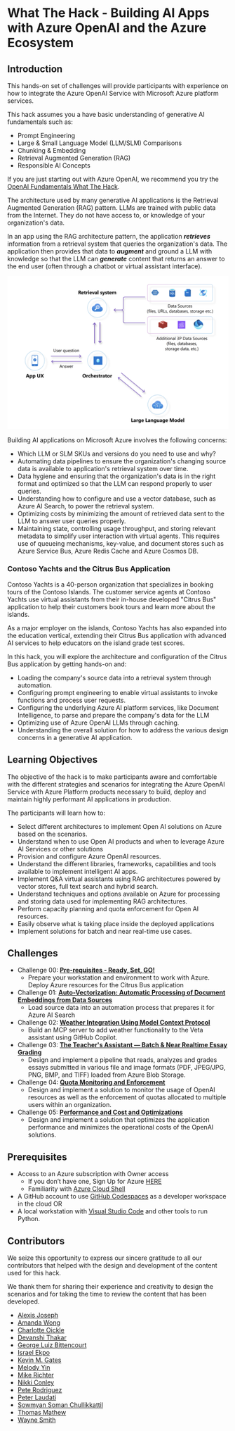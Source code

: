 # What The Hack - Building AI Apps with Azure OpenAI and the Azure Ecosystem

## Introduction

This hands-on set of challenges will provide participants with experience on how to integrate the Azure OpenAI Service with Microsoft Azure platform services.

This hack assumes you a have basic understanding of generative AI fundamentals such as:
- Prompt Engineering
- Large & Small Language Model (LLM/SLM) Comparisons
- Chunking & Embedding
- Retrieval Augmented Generation (RAG)
- Responsible AI Concepts

If you are just starting out with Azure OpenAI, we recommend you try the [OpenAI Fundamentals What The Hack](../066-OpenAIFundamentals/).

The architecture used by many generative AI applications is the Retrieval Augmented Generation (RAG) pattern. LLMs are trained with public data from the Internet. They do not have access to, or knowledge of your organization's data.

In an app using the RAG architecture pattern, the application ***retrieves*** information from a retrieval system that queries the organization's data. The application then provides that data to ***augment*** and ground a LLM with knowledge so that the LLM can ***generate*** content that returns an answer to the end user (often through a chatbot or virtual assistant interface).

![RAG Architecture Pattern](./images/rag-pattern-generic.png)

Building AI applications on Microsoft Azure involves the following concerns:

- Which LLM or SLM SKUs and versions do you need to use and why?
- Automating data pipelines to ensure the organization's changing source data is available to application's retrieval system over time.
- Data hygiene and ensuring that the organization's data is in the right format and optimized so that the LLM can respond properly to user queries.
- Understanding how to configure and use a vector database, such as Azure AI Search, to power the retrieval system. 
- Optimizing costs by minimizing the amount of retrieved data sent to the LLM to answer user queries properly.
- Maintaining state, controlling usage throughput, and storing relevant metadata to simplify user interaction with virtual agents. This requires use of queueing mechanisms, key-value, and document stores such as Azure Service Bus, Azure Redis Cache and Azure Cosmos DB. 

### Contoso Yachts and the Citrus Bus Application

Contoso Yachts is a 40-person organization that specializes in booking tours of the Contoso Islands. The customer service agents at Contoso Yachts use virtual assistants from their in-house developed "Citrus Bus" application to help their customers book tours and learn more about the islands. 

As a major employer on the islands, Contoso Yachts has also expanded into the education vertical, extending their Citrus Bus application with advanced AI services to help educators on the island grade test scores.

In this hack, you will explore the architecture and configuration of the Citrus Bus application by getting hands-on and:
- Loading the company's source data into a retrieval system through automation.
- Configuring prompt engineering to enable virtual assistants to invoke functions and process user requests.
- Configuring the underlying Azure AI platform services, like Document Intelligence, to parse and prepare the company's data for the LLM
- Optimizing use of Azure OpenAI LLMs through caching.
- Understanding the overall solution for how to address the various design concerns in a generative AI application.

## Learning Objectives

The objective of the hack is to make participants aware and comfortable with the different strategies and scenarios for integrating the Azure OpenAI Service with Azure Platform products necessary to build, deploy and maintain highly performant AI applications in production.

The participants will learn how to:
- Select different architectures to implement Open AI solutions on Azure based on the scenarios.
- Understand when to use Open AI products and when to leverage Azure AI Services or other solutions
- Provision and configure Azure OpenAI resources.
- Understand the different libraries, frameworks, capabilities and tools available to implement intelligent AI apps.
- Implement Q&A virtual assistants using RAG architectures powered by vector stores, full text search and hybrid search.
- Understand techniques and options available on Azure for processing and storing data used for implementing RAG architectures.
- Perform capacity planning and quota enforcement for Open AI resources.
- Easily observe what is taking place inside the deployed applications
- Implement solutions for batch and near real-time use cases.

## Challenges

- Challenge 00: **[Pre-requisites - Ready, Set, GO!](Student/Challenge-00.md)**
	 - Prepare your workstation and environment to work with Azure. Deploy Azure resources for the Citrus Bus application
- Challenge 01: **[Auto-Vectorization: Automatic Processing of Document Embeddings from Data Sources](Student/Challenge-01.md)**
	- Load source data into an automation process that prepares it for Azure AI Search
- Challenge 02: **[Weather Integration Using Model Context Protocol](Student/Challenge-02.md)**
	- Build an MCP server to add weather functionality to the Veta assistant using GitHub Copilot.
- Challenge 03: **[The Teacher's Assistant — Batch & Near Realtime Essay Grading](Student/Challenge-03.md)**
	 - Design and implement a pipeline that reads, analyzes and grades essays submitted in various file and image formats (PDF, JPEG/JPG, PNG, BMP, and TIFF) loaded from Azure Blob Storage.
- Challenge 04: **[Quota Monitoring and Enforcement](Student/Challenge-04.md)**
	 - Design and implement a solution to monitor the usage of OpenAI resources as well as the enforcement of quotas allocated to multiple users within an organization.
- Challenge 05: **[Performance and Cost and Optimizations](Student/Challenge-05.md)**
     - Design and implement a solution that optimizes the application performance and minimizes the operational costs of the OpenAI solutions.

## Prerequisites

- Access to an Azure subscription with Owner access
	- If you don’t have one, Sign Up for Azure [HERE](https://azure.microsoft.com/en-us/free/)
	- Familiarity with [Azure Cloud Shell](https://learn.microsoft.com/en-us/azure/cloud-shell/overview#multiple-access-points)
- A GitHub account to use [GitHub Codespaces](https://github.com/features/codespaces) as a developer workspace in the cloud
OR
- A local workstation with [Visual Studio Code](https://code.visualstudio.com/) and other tools to run Python.

## Contributors

We seize this opportunity to express our sincere gratitude to all our contributors that helped with the design and development of the content used for this hack.

We thank them for sharing their experience and creativity to design the scenarios and for taking the time to review the content that has been developed.

- [Alexis Joseph](https://github.com/alexistj)
- [Amanda Wong](https://github.com/wongamanda)
- [Charlotte Oickle](https://github.com/charlietfcgirl)
- [Devanshi Thakar](https://github.com/devanshithakar12)
- [George Luiz Bittencourt](https://github.com/glzbcrt)
- [Israel Ekpo](https://github.com/izzymsft)
- [Kevin M. Gates](https://github.com/kevinmgates)
- [Melody Yin](https://github.com/melody-N07)
- [Mike Richter](https://github.com/michaelsrichter)
- [Nikki Conley](https://github.com/nikkiconley)
- [Pete Rodriguez](https://github.com/perktime)
- [Peter Laudati](https://github.com/jrzyshr)
- [Sowmyan Soman Chullikkattil](https://github.com/sowsan)
- [Thomas Mathew](https://github.com/tmathew1000)
- [Wayne Smith](https://github.com/waynehsmith)
